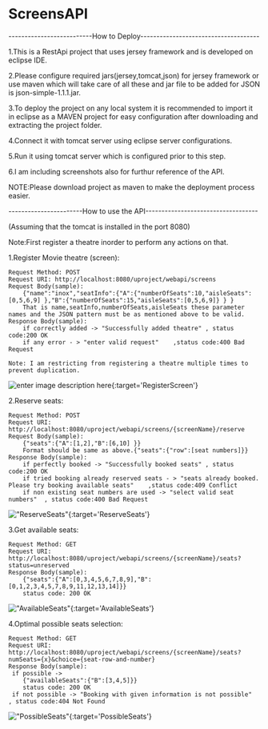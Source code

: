 # ScreensAPI
--------------------------How to Deploy-------------------------------------

1.This is a RestApi project that uses jersey framework and is developed on eclipse IDE.

2.Please configure required jars(jersey,tomcat,json) for jersey framework or use maven which will take care of all these and jar file to 
be added for JSON is json-simple-1.1.1.jar.

3.To deploy the project on any local system it is recommended to import it in eclipse as a MAVEN project for easy configuration after downloading and extracting the project folder.

4.Connect it with tomcat server using eclipse server configurations.

5.Run it using tomcat server which is configured prior to this step.

6.I am including screenshots also for furthur reference of the API.

NOTE:Please download project as maven to make the deployment process easier.

-----------------------How to use the API-----------------------------------

(Assuming that the tomcat is installed in the port 8080)

Note:First register a theatre inorder to perform any actions on that. 

1.Register Movie theatre (screen):

	Request Method: POST
	Request URI: http://localhost:8080/uproject/webapi/screens
	Request Body(sample):
		{"name":"inox","seatInfo":{"A":{"numberOfSeats":10,"aisleSeats":[0,5,6,9] },"B":{"numberOfSeats":15,"aisleSeats":[0,5,6,9]} } }
		That is name,seatInfo,numberOfSeats,aisleSeats these parameter names and the JSON pattern must be as mentioned above to be valid.
	Response Body(sample):
		if correctly added -> "Successfully added theatre" , status code:200 OK
		if any error - > "enter valid request"    ,status code:400 Bad Request
	
	Note: I am restricting from registering a theatre multiple times to prevent duplication.
![enter image description here][1]{:target='RegisterScreen'}

2.Reserve seats:

	Request Method: POST
	Request URI: http://localhost:8080/uproject/webapi/screens/{screenName}/reserve
	Request Body(sample):
		{"seats":{"A":[1,2],"B":[6,10] }}
		Format should be same as above.{"seats":{"row":[seat numbers]}}
	Response Body(sample):
		if perfectly booked -> "Successfully booked seats" , status code:200 OK
		if tried booking already reserved seats - > "seats already booked. Please try booking available seats"    ,status code:409 Conflict
		if non existing seat numbers are used -> "select valid seat numbers"  , status code:400 Bad Request

!["ReserveSeats"][2]{:target='ReserveSeats'}

3.Get available seats:

	Request Method: GET
	Request URI: http://localhost:8080/uproject/webapi/screens/{screenName}/seats?status=unreserved
	Response Body(sample):
		{"seats":{"A":[0,3,4,5,6,7,8,9],"B":[0,1,2,3,4,5,7,8,9,11,12,13,14]}}
	    status code: 200 OK

!["AvailableSeats"][3]{:target='AvailableSeats'}

4.Optimal possible seats selection:

    Request Method: GET
    Request URI: http://localhost:8080/uproject/webapi/screens/{screenName}/seats?numSeats={x}&choice={seat-row-and-number}
    Response Body(sample):
     if possible ->
		{"availableSeats":{"B":[3,4,5]}}
		status code: 200 OK
	 if not possible -> "Booking with given information is not possible"  , status code:404 Not Found
  
!["PossibleSeats"][4]{:target='PossibleSeats'}


  [1]: https://he-s3.s3.amazonaws.com/media/uploads/b92f291.png
  [2]: https://he-s3.s3.amazonaws.com/media/uploads/d2550a2.png
  [3]: https://he-s3.s3.amazonaws.com/media/uploads/f39fbb4.png
  [4]: https://he-s3.s3.amazonaws.com/media/uploads/1213830.png
